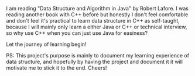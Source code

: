 I am reading "Data Structure and Algorithm in Java" by Robert Lafore. I was reading another book with C++ before but honestly I don't feel comfortable and don't feel it's practical to learn data structure in C++ as self-taught, because I will mainly only learn a either Java or C++ or technical interview, so why use C++ when you can just use Java for easiness?

Let the journey of learning begin!

PS: This project's purpose is mainly to document my learning experience of data structure, and hopefully by having the project and document it it will motivate me to stick it to the end. Cheers!
